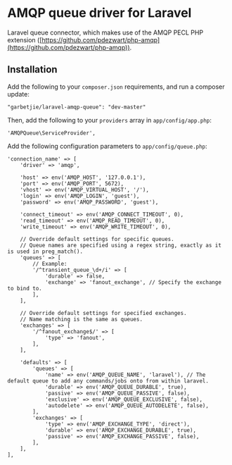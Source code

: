 # AMQP queue driver for Laravel

Laravel queue connector, which makes use of the AMQP PECL PHP extension ([https://github.com/pdezwart/php-amqp](https://github.com/pdezwart/php-amqp)).

## Installation

Add the following to your `composer.json` requirements, and run a composer update:

    "garbetjie/laravel-amqp-queue": "dev-master"

Then, add the following to your `providers` array in `app/config/app.php`:

    'AMQPQueue\ServiceProvider',
    
Add the following configuration parameters to `app/config/queue.php`:

    'connection_name' => [
        'driver' => 'amqp',
        
        'host' => env('AMQP_HOST', '127.0.0.1'),
        'port' => env('AMQP_PORT', 5672),
        'vhost' => env('AMQP_VIRTUAL_HOST', '/'),
        'login' => env('AMQP_LOGIN', 'guest'),
        'password' => env('AMQP_PASSWORD', 'guest'),
        
        'connect_timeout' => env('AMQP_CONNECT_TIMEOUT', 0),
        'read_timeout' => env('AMQP_READ_TIMEOUT', 0),
        'write_timeout' => env('AMQP_WRITE_TIMEOUT', 0),
        
        // Override default settings for specific queues.
        // Queue names are specified using a regex string, exactly as it is used in preg_match().
        'queues' => [
            // Example:
            '/^transient_queue_\d+/i' => [
                'durable' => false,
                'exchange' => 'fanout_exchange', // Specify the exchange to bind to.
            ],
        ],
        
        // Override default settings for specified exchanges.
        // Name matching is the same as queues.
        'exchanges' => [
            '/^fanout_exchange$/' => [
                'type' => 'fanout',
            ],
        ],
        
        'defaults' => [
            'queues' => [
                'name' => env('AMQP_QUEUE_NAME', 'laravel'), // The default queue to add any commands/jobs onto from within laravel.
                'durable' => env('AMQP_QUEUE_DURABLE', true),
                'passive' => env('AMQP_QUEUE_PASSIVE', false),
                'exclusive' => env('AMQP_QUEUE_EXCLUSIVE', false),
                'autodelete' => env('AMQP_QUEUE_AUTODELETE', false),
            ],
            'exchanges' => [
                'type' => env('AMQP_EXCHANGE_TYPE', 'direct'),
                'durable' => env('AMQP_EXCHANGE_DURABLE', true),
                'passive' => env('AMQP_EXCHANGE_PASSIVE', false),
            ],
        ],
    ],
